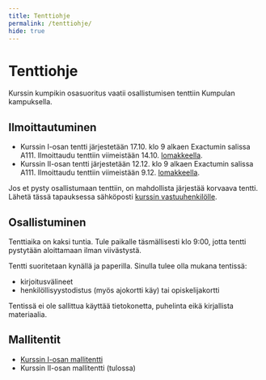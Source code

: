 ```yaml
---
title: Tenttiohje
permalink: /tenttiohje/
hide: true
---
```


# Tenttiohje

Kurssin kumpikin osasuoritus vaatii osallistumisen tenttiin Kumpulan kampuksella.

## Ilmoittautuminen

* Kurssin I-osan tentti järjestetään 17.10. klo 9 alkaen Exactumin salissa A111. Ilmoittaudu tenttiin viimeistään 14.10. [lomakkeella](https://elomake.helsinki.fi/lomakkeet/136885/).
* Kurssin II-osan tentti järjestetään 12.12. klo 9 alkaen Exactumin salissa A111. Ilmoittaudu tenttiin viimeistään 9.12. [lomakkeella](https://elomake.helsinki.fi/lomakkeet/136886/).

Jos et pysty osallistumaan tenttiin, on mahdollista järjestää korvaava tentti. Lähetä tässä tapauksessa sähköposti [kurssin vastuuhenkilölle](mailto:ahslaaks@cs.helsinki.fi).

## Osallistuminen

Tenttiaika on kaksi tuntia. Tule paikalle täsmällisesti klo 9:00, jotta tentti pystytään aloittamaan ilman viivästystä.

Tentti suoritetaan kynällä ja paperilla. Sinulla tulee olla mukana tentissä:

* kirjoitusvälineet
* henkilöllisyystodistus (myös ajokortti käy) tai opiskelijakortti

Tentissä ei ole sallittua käyttää tietokonetta, puhelinta eikä kirjallista materiaalia.

## Mallitentit

* [Kurssin I-osan mallitentti](../mallitentti1/)
* Kurssin II-osan mallitentti (tulossa)
